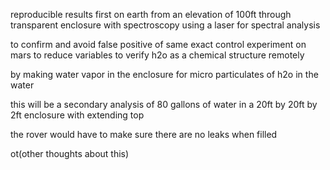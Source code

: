 reproducible results first on earth from an elevation of 100ft through transparent enclosure with spectroscopy using a laser for spectral analysis

to confirm and avoid false positive of same exact control experiment on mars to reduce variables to verify h2o as a chemical 
structure remotely

by making water vapor in the enclosure for micro particulates of h2o in the water

this will be a secondary analysis of 80 gallons of water in a 20ft by 20ft by 2ft enclosure with extending top

the rover would have to make sure there are no leaks when filled


ot(other thoughts about this)
